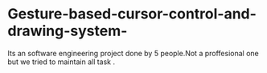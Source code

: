 # Gesture-based-cursor-control-and-drawing-system-
Its an software engineering project done by 5 people.Not a proffesional one but we tried to maintain all task .
